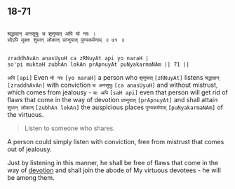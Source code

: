 ## 18-71


```shloka-sa

श्रद्धावान् अनसूयुः च शृणुयात् अपि यो नरः ।
सोऽपि मुक्तः शुभान् लोकान् प्राप्नुयात् पुण्यकर्मणाम् ॥ ७१ ॥

```
```shloka-sa-hk

zraddhAvAn anasUyuH ca zRNuyAt api yo naraH |
so'pi muktaH zubhAn lokAn prApnuyAt puNyakarmaNAm || 71 ||

```
`अपि` `[api]` Even `यो नरः` `[yo naraH]` a person who `शृणुयात्` `[zRNuyAt]` listens `श्रद्धावान्` `[zraddhAvAn]` with conviction `च अनसूयुः` `[ca anasUyuH]` and without mistrust, which comes from jealousy - `सः अपि` `[saH api]` even that person will get rid of flaws that come in the way of devotion `प्राप्नुयात्` `[prApnuyAt]` and shall attain `शुभान् लोकान्` `[zubhAn lokAn]` the auspicious places `पुण्यकर्मणाम्` `[puNyakarmaNAm]` of the virtuous.


<a name='applnote_237'></a>
> Listen to someone who shares.



A person could simply listen with conviction, free from mistrust that comes out of jealousy. 

Just by listening in this manner, he shall be free of flaws that come in the way of 
[devotion](Chapter_7.md#bhakti_a_defn)
 and shall join the abode of My virtuous devotees - he will be among them. 


